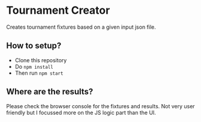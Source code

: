 # Tournament Creator
Creates tournament fixtures based on a given input json file.


## How to setup?
- Clone this repository
- Do `npm install`
- Then run `npm start`

## Where are the results?
Please check the browser console for the fixtures and results. Not very user friendly but I focussed more on the JS logic part than the UI.

